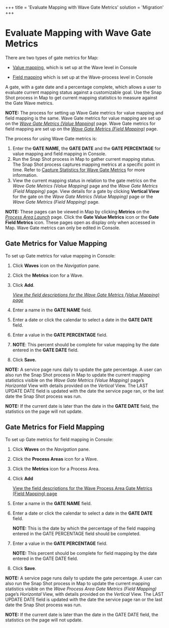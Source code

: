 +++
title = 'Evaluate Mapping with Wave Gate Metrics'
solution = 'Migration'
+++

# Evaluate Mapping with Wave Gate Metrics

There are two types of gate metrics for Map:

  - [Value mapping](#Gate), which is set up at the Wave level in Console

  - [Field mapping](#Gate2) which is set up at the Wave-process level in
    Console

A gate, with a gate date and a percentage complete, which allows a user
to evaluate current mapping status against a customizable goal. Use the
Snap Shot process in Map to get current mapping statistics to measure
against the Gate Wave metrics.

**NOTE:** The process for setting up Wave Gate metrics for value mapping
and field mapping is the same. Wave Gate metrics for value mapping are
set up on the *[Wave Gate Metrics (Value
Mapping)](../Page_Desc/Wave_Gate_Metrics_Value_Mapping_H.htm)* page.
Wave Gate metrics for field mapping are set up on the *[Wave Gate
Metrics (Field
Mapping)](../../Map/Page_Desc/Wave_Proc_Area_Gate_Metrics_Field_Mapping.htm)*
page.

The process for using Wave Gate metrics is:

1.  Enter the **GATE NAME**, the **GATE DATE** and the **GATE
    PERCENTAGE** for value mapping and field mapping in Console.
2.  Run the Snap Shot process in Map to gather current mapping status.
    The Snap Shot process captures mapping metrics at a specific point
    in time. Refer to [Capture Statistics for Wave Gate
    Metrics](../../Map/Use_Cases/Capture_Statistics_for_Wave_Gate_Metrics.htm)
    for more information.
3.  View the current mapping status in relation to the gate metrics on
    the *Wave Gate Metrics (Value Mapping)* page and the *Wave Gate
    Metrics (Field Mapping)* page. View details for a gate by clicking
    **Vertical View** for the gate on the *Wave Gate Metrics (Value
    Mapping)* page or the *Wave Gate Metrics (Field Mapping)* page.

**NOTE:** These pages can be viewed in Map by clicking **Metrics** on
the *[Process Area
Launch](../../Transform/Page_Desc/Process_Area_Launch.htm)* page. Click
the **Gate Value Metrics** icon or the **Gate Field Metrics** icon.
These pages open as display only when accessed in Map. Wave Gate metrics
can only be edited in Console.

## <span id="Gate"></span>Gate Metrics for Value Mapping

To set up Gate metrics for value mapping in Console:

1.  Click **Waves** icon on the *Navigation* pane.

2.  Click the **Metrics** icon for a Wave.

3.  Click **Add**.
    
    *[View the field descriptions for the Wave Gate Metrics (Value
    Mapping) page](../Page_Desc/Wave_Gate_Metrics_Value_Mapping_H.htm)*

4.  Enter a name in the **GATE NAME** field.

5.  Enter a date or click the calendar to select a date in the **GATE
    DATE** field.

6.  Enter a value in the **GATE PERCENTAGE** field.

7.  **NOTE**: This percent should be complete for value mapping by the
    date entered in the **GATE DATE** field.

8.  Click **Save.**

**NOTE:** A service page runs daily to update the gate percentage. A
user can also run the Snap Shot process in Map to update the current
mapping statistics visible on the *Wave Gate Metrics (Value Mapping)*
page’s *Horizontal* View with details provided on the *Vertical* View.
The LAST UPDATE DATE field is updated with the date the service page
ran, or the last date the Snap Shot process was run.

**NOTE:** If the current date is later than the date in the **GATE
DATE** field, the statistics on the page will not update.

## <span id="Gate2"></span>Gate Metrics for Field Mapping

To set up Gate metrics for field mapping in Console:

1.  Click **Waves** on the *Navigation* pane.

2.  Click the **Process Areas** icon for a Wave.

3.  Click the **Metrics** icon for a Process Area.

4.  Click **Add**
    
    [View the field descriptions for the Wave Process Area Gate Metrics
    (Field Mapping)
    page](../../Map/Page_Desc/Wave_Proc_Area_Gate_Metrics_Field_Mapping.htm)

5.  Enter a name in the **GATE NAME** field.

6.  Enter a date or click the calendar to select a date in the **GATE
    DATE** field.
    
    **NOTE:** This is the date by which the percentage of the field
    mapping entered in the GATE PERCENTAGE field should be completed.

7.  Enter a value in the **GATE PERCENTAGE** field.
    
    **NOTE:** This percent should be complete for field mapping by the
    date entered in the GATE DATE field.

8.  Click **Save**.

**NOTE:** A service page runs daily to update the gate percentage. A
user can also run the Snap Shot process in Map to update the current
mapping statistics visible on the *Wave Process Area Gate Metrics (Field
Mapping)* page’s *Horizontal* View, with details provided on the
*Vertical* View. The LAST UPDATE DATE field is updated with the date the
service page ran or the last date the Snap Shot process was run.

**NOTE:** If the current date is later than the date in the GATE DATE
field, the statistics on the page will not update.
